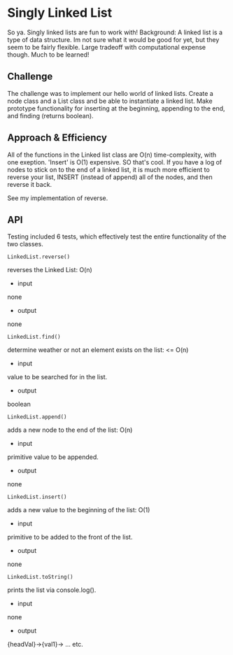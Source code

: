 # Singly Linked List
<!-- Short summary or background information -->
So ya. Singly linked lists are fun to work with! 
Background: A linked list is a type of data structure. Im not sure what it would be good for yet, but they seem to be fairly flexible. Large tradeoff with computational expense though. Much to be learned! 

## Challenge
<!-- Description of the challenge -->
The challenge was to implement our hello world of linked lists. Create a node class and a List class and be able to instantiate a linked list. Make prototype functionality for inserting at the beginning, appending to the end, and finding (returns boolean). 

## Approach & Efficiency
<!-- What approach did you take? Why? What is the Big O space/time for this approach? -->

All of the functions in the Linked list class are O(n) time-complexity, with one exeption. 'Insert' is O(1) expensive. SO that's cool. If you have a log of nodes to stick on to the end of a linked list, it is much more efficient to reverse your list, INSERT (instead of append) all of the nodes, and then reverse it back. 

See my implementation of reverse. 


## API
<!-- Description of each method publicly available to your Linked List -->

Testing included 6 tests, which effectively test the entire functionality of the two classes. 

`LinkedList.reverse()`

reverses the Linked List: O(n)
- input

none

- output

none

`LinkedList.find()`

determine weather or not an element exists on the list: \<= O(n)
- input

value to be searched for in the list.

- output

boolean

`LinkedList.append()`

adds a new node to the end of the list: O(n)
- input

primitive value to be appended.

- output

none

`LinkedList.insert()`

adds a new value to the beginning of the list: O(1)
- input

primitive to be added to the front of the list.

- output

none


`LinkedList.toString()`

prints the list via console.log().
- input

none

- output

{headVal}->{val1}-> ... etc.